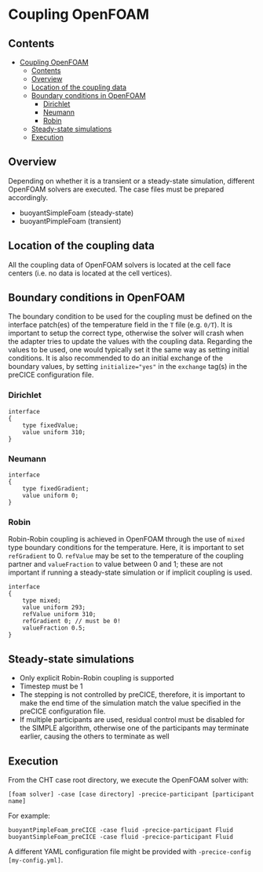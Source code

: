 # Coupling OpenFOAM

## Contents

<!-- toc orderedList:0 -->

- [Coupling OpenFOAM](#coupling-openfoam)
	- [Contents](#contents)
	- [Overview](#overview)
	- [Location of the coupling data](#location-of-the-coupling-data)
	- [Boundary conditions in OpenFOAM](#boundary-conditions-in-openfoam)
		- [Dirichlet](#dirichlet)
		- [Neumann](#neumann)
		- [Robin](#robin)
	- [Steady-state simulations](#steady-state-simulations)
	- [Execution](#execution)

<!-- tocstop -->


## Overview

Depending on whether it is a transient or a steady-state simulation, different OpenFOAM solvers are executed.  The case files must be prepared accordingly.

- buoyantSimpleFoam (steady-state)
- buoyantPimpleFoam (transient)

## Location of the coupling data

All the coupling data of OpenFOAM solvers is located at the cell face centers (i.e. no data is located at the cell vertices).

## Boundary conditions in OpenFOAM

The boundary condition to be used for the coupling must be defined on the interface patch(es) of the temperature field in the `T` file (e.g. `0/T`).  It is important to setup the correct type, otherwise the solver will crash when the adapter tries to update the values with the coupling data.  Regarding the values to be used, one would typically set it the same way as setting initial conditions.  It is also recommended to do an initial exchange of the boundary values, by setting `initialize="yes"` in the `exchange` tag(s) in the preCICE configuration file.

### Dirichlet

    interface
    {
	    type fixedValue;
	    value uniform 310;
    }

### Neumann

    interface
    {
	    type fixedGradient;
	    value uniform 0;
    }

### Robin

Robin-Robin coupling is achieved in OpenFOAM through the use of `mixed` type boundary conditions for the temperature.  Here, it is important to set `refGradient` to 0. `refValue` may be set to the temperature of the coupling partner and `valueFraction` to value between 0 and 1; these are not important if running a steady-state simulation or if implicit coupling is used.

    interface
    {
	    type mixed;
	    value uniform 293;
	    refValue uniform 310;
	    refGradient 0; // must be 0!
	    valueFraction 0.5;
    }

## Steady-state simulations

- Only explicit Robin-Robin coupling is supported
- Timestep must be 1
- The stepping is not controlled by preCICE, therefore, it is important to make the end time of the simulation match the value specified in the preCICE configuration file.
- If multiple participants are used, residual control must be disabled for the SIMPLE algorithm, otherwise one of the participants may terminate earlier, causing the others to terminate as well

## Execution

From the CHT case root directory, we execute the OpenFOAM solver with:

    [foam solver] -case [case directory] -precice-participant [participant name]

For example:

    buoyantPimpleFoam_preCICE -case fluid -precice-participant Fluid
    buoyantSimpleFoam_preCICE -case fluid -precice-participant Fluid

A different YAML configuration file might be provided with `-precice-config [my-config.yml]`.
